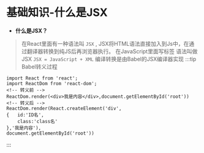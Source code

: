 # 基础知识-什么是JSX

+ **什么是JSX？**

> 在React里面有一种语法叫 `JSX` , JSX将HTML语法直接加入到Js中，在通过翻译器转换到纯JS后再浏览器执行。
> 在JavaScript里面写标签 语法叫做JSX  `JSX = JavaScript + XML`
> 编译转换是由Babel的JSX编译器实现
:::tip Babel转义过程

```
import React from 'react';
import ReactDom from 'react-dom';
<!-- 转义前 -->
ReactDom.render(<div>我是内容</div>,document.getElementById('root'))
<!-- 转义后 -->
ReactDom.render(React.createElement('div',
{   id:'ID名',
    class:'class名'
},'我是内容'),
document.getElementById('root'))
```
<!-- ![Alt text](./../../public/images/JSX注解.jpg) -->
:::
